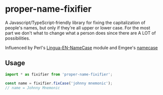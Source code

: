 # proper-name-fixifier

A Javascript/TypeScript-friendly library for fixing the capitalization of people's names, but only if they're all upper or lower case. For the most part we don't what to change what a person does since there are A LOT of possibilities.

Influenced by Perl's [Lingua-EN-NameCase](https://metacpan.org/pod/Lingua::EN::NameCase) module and Emgee's [namecase](https://github.com/emgee3/namecase)

## Usage

```JavaScript
import * as fixifier from 'proper-name-fixifier';

const name = fixifier.fixCase('johnny mnemonic');
// name = Johnny Mnemonic
```

